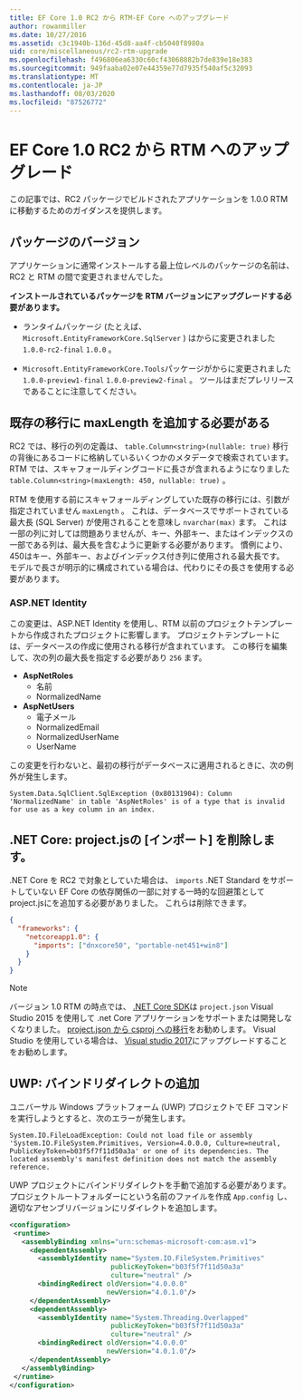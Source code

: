 ```yaml
---
title: EF Core 1.0 RC2 から RTM-EF Core へのアップグレード
author: rowanmiller
ms.date: 10/27/2016
ms.assetid: c3c1940b-136d-45d8-aa4f-cb5040f8980a
uid: core/miscellaneous/rc2-rtm-upgrade
ms.openlocfilehash: f496806ea6330c60cf43068882b7de839e18e383
ms.sourcegitcommit: 949faaba02e07e44359e77d7935f540af5c32093
ms.translationtype: MT
ms.contentlocale: ja-JP
ms.lasthandoff: 08/03/2020
ms.locfileid: "87526772"
---
```

# <a name="upgrading-from-ef-core-10-rc2-to-rtm"></a>EF Core 1.0 RC2 から RTM へのアップグレード

この記事では、RC2 パッケージでビルドされたアプリケーションを 1.0.0 RTM に移動するためのガイダンスを提供します。

## <a name="package-versions"></a>パッケージのバージョン

アプリケーションに通常インストールする最上位レベルのパッケージの名前は、RC2 と RTM の間で変更されませんでした。

**インストールされているパッケージを RTM バージョンにアップグレードする必要があります。**

* ランタイムパッケージ (たとえば、 `Microsoft.EntityFrameworkCore.SqlServer` ) はからに変更されました `1.0.0-rc2-final` `1.0.0` 。

* `Microsoft.EntityFrameworkCore.Tools`パッケージがからに変更されました `1.0.0-preview1-final` `1.0.0-preview2-final` 。 ツールはまだプレリリースであることに注意してください。

## <a name="existing-migrations-may-need-maxlength-added"></a>既存の移行に maxLength を追加する必要がある

RC2 では、移行の列の定義は、 `table.Column<string>(nullable: true)` 移行の背後にあるコードに格納しているいくつかのメタデータで検索されています。 RTM では、スキャフォールディングコードに長さが含まれるようになりました `table.Column<string>(maxLength: 450, nullable: true)` 。

RTM を使用する前にスキャフォールディングしていた既存の移行には、引数が指定されていません `maxLength` 。 これは、データベースでサポートされている最大長 (SQL Server) が使用されることを意味し `nvarchar(max)` ます。 これは一部の列に対しては問題ありませんが、キー、外部キー、またはインデックスの一部である列は、最大長を含むように更新する必要があります。 慣例により、450はキー、外部キー、およびインデックス付き列に使用される最大長です。 モデルで長さが明示的に構成されている場合は、代わりにその長さを使用する必要があります。

### <a name="aspnet-identity"></a>ASP.NET Identity

この変更は、ASP.NET Identity を使用し、RTM 以前のプロジェクトテンプレートから作成されたプロジェクトに影響します。 プロジェクトテンプレートには、データベースの作成に使用される移行が含まれています。 この移行を編集して、次の列の最大長を指定する必要があり `256` ます。

* **AspNetRoles**
  * 名前
  * NormalizedName
* **AspNetUsers**
  * 電子メール
  * NormalizedEmail
  * NormalizedUserName
  * UserName

この変更を行わないと、最初の移行がデータベースに適用されるときに、次の例外が発生します。

``` Console
System.Data.SqlClient.SqlException (0x80131904): Column 'NormalizedName' in table 'AspNetRoles' is of a type that is invalid for use as a key column in an index.
```

## <a name="net-core-remove-imports-in-projectjson"></a>.NET Core: project.jsの [インポート] を削除します。

.NET Core を RC2 で対象としていた場合は、 `imports` .NET Standard をサポートしていない EF Core の依存関係の一部に対する一時的な回避策として project.jsにを追加する必要がありました。 これらは削除できます。

``` json
{
  "frameworks": {
    "netcoreapp1.0": {
      "imports": ["dnxcore50", "portable-net451+win8"]
    }
  }
}
```

> [!NOTE]  
> バージョン 1.0 RTM の時点では、 [.NET Core SDK](https://www.microsoft.com/net/download/core)は `project.json` Visual Studio 2015 を使用して .net Core アプリケーションをサポートまたは開発しなくなりました。 [project.json から csproj への移行](/dotnet/articles/core/migration/)をお勧めします。 Visual Studio を使用している場合は、 [Visual studio 2017](https://www.visualstudio.com/downloads/)にアップグレードすることをお勧めします。

## <a name="uwp-add-binding-redirects"></a>UWP: バインドリダイレクトの追加

ユニバーサル Windows プラットフォーム (UWP) プロジェクトで EF コマンドを実行しようとすると、次のエラーが発生します。

```output
System.IO.FileLoadException: Could not load file or assembly 'System.IO.FileSystem.Primitives, Version=4.0.0.0, Culture=neutral, PublicKeyToken=b03f5f7f11d50a3a' or one of its dependencies. The located assembly's manifest definition does not match the assembly reference.
```

UWP プロジェクトにバインドリダイレクトを手動で追加する必要があります。 プロジェクトルートフォルダーにという名前のファイルを作成 `App.config` し、適切なアセンブリバージョンにリダイレクトを追加します。

```xml
<configuration>
 <runtime>
   <assemblyBinding xmlns="urn:schemas-microsoft-com:asm.v1">
     <dependentAssembly>
       <assemblyIdentity name="System.IO.FileSystem.Primitives"
                         publicKeyToken="b03f5f7f11d50a3a"
                         culture="neutral" />
       <bindingRedirect oldVersion="4.0.0.0"
                        newVersion="4.0.1.0"/>
     </dependentAssembly>
     <dependentAssembly>
       <assemblyIdentity name="System.Threading.Overlapped"
                         publicKeyToken="b03f5f7f11d50a3a"
                         culture="neutral" />
       <bindingRedirect oldVersion="4.0.0.0"
                        newVersion="4.0.1.0"/>
     </dependentAssembly>
   </assemblyBinding>
 </runtime>
</configuration>
```
